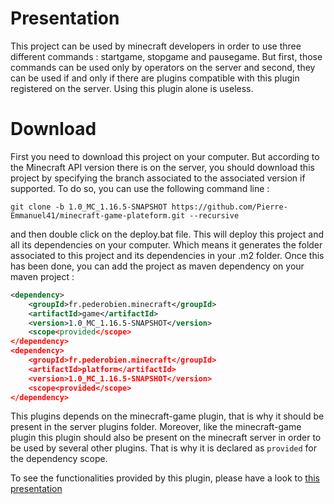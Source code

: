# Presentation

This project can be used by minecraft developers in order to use three different commands : startgame, stopgame and pausegame. But first, those commands can be used only by operators on the server and second, they can be used if and only if there are plugins compatible with this plugin registered on the server. Using this plugin alone is useless.

# Download

First you need to download this project on your computer. But according to the Minecraft API version there is on the server, you should download this project by specifying the branch associated to the associated version if supported. To do so, you can use the following command line :

```git
git clone -b 1.0_MC_1.16.5-SNAPSHOT https://github.com/Pierre-Emmanuel41/minecraft-game-plateform.git --recursive
```

and then double click on the deploy.bat file. This will deploy this project and all its dependencies on your computer. Which means it generates the folder associated to this project and its dependencies in your .m2 folder. Once this has been done, you can add the project as maven dependency on your maven project :

```xml
<dependency>
	<groupId>fr.pederobien.minecraft</groupId>
	<artifactId>game</artifactId>
	<version>1.0_MC_1.16.5-SNAPSHOT</version>
	<scope<provided</scope>
</dependency>
<dependency>
	<groupId>fr.pederobien.minecraft</groupId>
	<artifactId>platform</artifactId>
	<version>1.0_MC_1.16.5-SNAPSHOT</version>
	<scope<provided</scope>
</dependency>
```

This plugins depends on the minecraft-game plugin, that is why it should be present in the server plugins folder. Moreover, like the minecraft-game plugin this plugin should also be present on the minecraft server in order to be used by several other plugins. That is why it is declared as <code>provided</code> for the dependency scope.

To see the functionalities provided by this plugin, please have a look to [this presentation](https://github.com/Pierre-Emmanuel41/minecraft-game-plateform/blob/1.0_MC_1.16.5-SNAPSHOT/Presentation.md)
